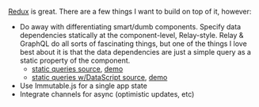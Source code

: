 [Redux](https://github.com/gaearon/redux) is great. There are a few things I want to build on top of it, however:

* Do away with differentiating smart/dumb components. Specify data
  dependencies statically at the component-level, Relay-style. Relay &
  GraphQL do all sorts of fascinating things, but one of the things I
  love best about it is that the data dependencies are just a simple
  query as a static property of the component.
  * [static queries source](https://github.com/jlongster/redux-experiments/blob/master/static-queries/main.js), [demo](http://jlongster.github.io/redux-experiments/static-queries/)
  * [static queries w/DataScript source](https://github.com/jlongster/redux-experiments/blob/master/static-queries-datascript/main.js), [demo](http://jlongster.github.io/redux-experiments/static-queries-datascript/)
* Use Immutable.js for a single app state
* Integrate channels for async (optimistic updates, etc)